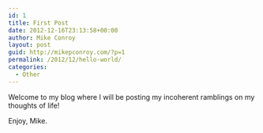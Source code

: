 ```yaml
---
id: 1
title: First Post
date: 2012-12-16T23:13:58+00:00
author: Mike Conroy
layout: post
guid: http://mikepconroy.com/?p=1
permalink: /2012/12/hello-world/
categories:
  - Other
---
```

Welcome to my blog where I will be posting my incoherent ramblings on my thoughts of life!
  
Enjoy, Mike.
